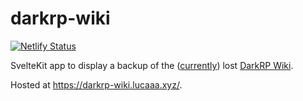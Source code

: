 # darkrp-wiki

[![Netlify Status](https://api.netlify.com/api/v1/badges/edad1ed5-0b62-4ac4-92ce-c6988ecfdb7d/deploy-status)](https://app.netlify.com/sites/bright-bavarois-43fd2d/deploys)

SvelteKit app to display a backup of the ([currently](https://meta.miraheze.org/wiki/Tech:SRE_noticeboard)) lost [DarkRP Wiki](https://darkrp.miraheze.org/wiki/Main_Page).

Hosted at https://darkrp-wiki.lucaaa.xyz/.